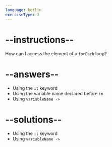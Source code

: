 ```yaml
---
language: kotlin
exerciseType: 3
---
```


# --instructions--

How can I access the element of a `forEach` loop?

# --answers--

- Using the `it` keyword
- Using the variable name declared before `in`
- Using `variableName ->`

# --solutions--

- Using the `it` keyword
- Using `variableName ->`
